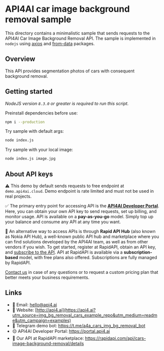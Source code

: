 # API4AI car image background removal sample

This directory contains a minimalistic sample that sends requests to the API4AI Car Image Background Removal API.
The sample is implemented in `nodejs` using [axios](https://www.npmjs.com/package/axios) and [from-data](https://www.npmjs.com/package/form-data) packages.


## Overview

This API provides segmentation photos of cars with consequent background removal.


## Getting started

*NodeJS version `8.3.0` or greater is required to run this script.*

Preinstall dependencies before use:

```bash
npm i --production
```

Try sample with default args:

```bash
node index.js
```

Try sample with your local image:

```bash
node index.js image.jpg
```


## About API keys

⚠️ This demo by default sends requests to free endpoint at `demo.api4ai.cloud`.
Demo endpoint is rate limited and must not be used in real projects.

✅ The primary entry point for accessing API is the **[API4AI Developer Portal](https://portal.api4.ai)**. Here, you can obtain your own API key to send requests, set up billing, and monitor usage. API is available on a **pay-as-you-go** model. Simply top up your balance and consume any API at any time you want.

🐙 An alternative way to access APIs is through **Rapid API Hub** (also known as Nokia API Hub), a well-known public API hub and marketplace where you can find solutions developed by the API4AI team, as well as from other vendors if you wish. To get started, register at RapidAPI, obtain an API key, and [subscribe to the API](https://rapidapi.com/api4ai-api4ai-default/api/cars-image-background-removal/details). API at RapidAPI is available via a **subscription-based** model, with free plans also offered. Subscriptions are fully managed by RapidAPI.

[Contact us](https://api4.ai/contacts?utm_source=img_bg_removal_cars_example_repo&utm_medium=readme&utm_campaign=examples) in case of any questions or to request a custom pricing plan
that better meets your business requirements.


## Links

* 📩 Email: hello@api4.ai
* 🔗 Website: [http://api4.ai](https://api4.ai?utm_source=img_bg_removal_cars_example_repo&utm_medium=readme&utm_campaign=examples)
* 🤖 Telegram demo bot: https://t.me/a4a_cars_img_bg_removal_bot
* 🟡 API4AI Developer Portal: https://portal.api4.ai
* 🔵 Our API at RapidAPI marketplace: https://rapidapi.com/api/cars-image-background-removal/details
